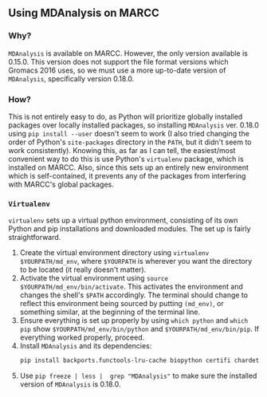 ## Using MDAnalysis on MARCC

### Why?
`MDAnalysis` is available on MARCC. However, the only version available is 0.15.0. This version does not support the file format versions which Gromacs 2016 uses, so we must use a more up-to-date version of `MDAnalysis`, specifically version 0.18.0. 

### How?
This is not entirely easy to do, as Python will prioritize globally installed packages over locally installed packages, so installing `MDAnalysis` ver. 0.18.0 using `pip install --user` doesn't seem to work (I also tried changing the order of Python's `site-packages` directory in the `PATH`, but it didn't seem to work consistently). Knowing this, as far as I can tell, the easiest/most convenient way to do this is use Python's `virtualenv` package, which is installed on MARCC. Also, since this sets up an entirely new environment which is self-contained, it prevents any of the packages from interfering with MARCC's global packages.

### `Virtualenv`
`virtualenv` sets up a virtual python environment, consisting of its own Python and pip installations and downloaded modules. The set up is fairly straightforward.

  1) Create the virtual environment directory using `virtualenv $YOURPATH/md_env`, where `$YOURPATH` is wherever you want the directory to be located (it really doesn't matter).
  2) Activate the virtual environment using `source $YOURPATH/md_env/bin/activate`. This activates the environment and changes the shell's `$PATH` accordingly. The terminal should change to reflect this environment being sourced by putting `(md_env)`, or something similar, at the beginning of the terminal line.
  3) Ensure everything is set up properly by using `which python` and `which pip` show `$YOURPATH/md_env/bin/python` and `$YOURPATH/md_env/bin/pip`. If everything worked properly, proceed.
  4) Install `MDAnalysis` and its dependencies:
     ```bash
     pip install backports.functools-lru-cache biopython certifi chardet citeproc-py cycler decorator duecredit funcsigs GridDataFormats gsd idna joblib kiwisolver lxml matplotlib MDAnalysis mmtf-python mock msgpack networkx numpy pbr pyparsing python-dateutil pytz requests scipy six subprocess32 urllib3
     ```
  5) Use `pip freeze | less |  grep "MDAnalysis"` to make sure the installed version of `MDAnalysis` is 0.18.0.
